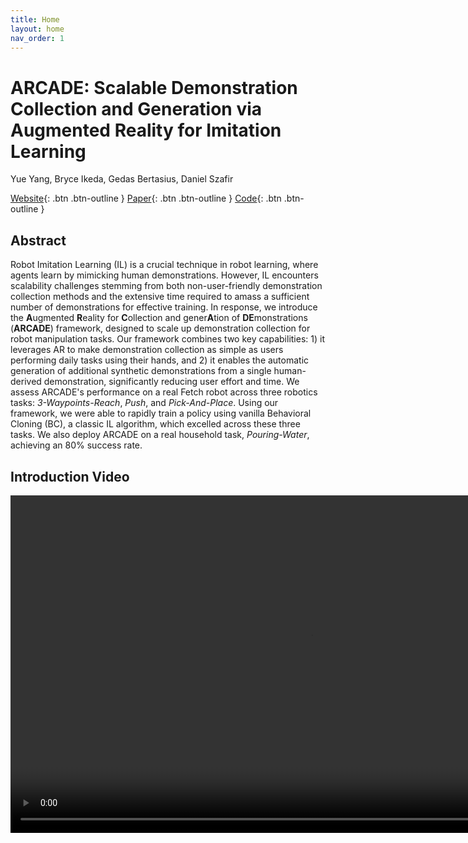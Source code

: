 ```yaml
---
title: Home
layout: home
nav_order: 1
---
```


# ARCADE: Scalable Demonstration Collection and Generation via Augmented Reality for Imitation Learning
Yue Yang, Bryce Ikeda, Gedas Bertasius, Daniel Szafir

[Website](https://yy-gx.github.io/ARCADE){: .btn .btn-outline }
[Paper](https://drive.google.com/file/d/1batts1Ac293R3WA06qmrZxrvNFUm-Z74/view?usp=drive_link){: .btn .btn-outline }
[Code](https://github.com/YY-GX/ARCADE-Codebase){: .btn .btn-outline }


## Abstract
Robot Imitation Learning (IL) is a crucial technique in robot learning, where agents learn by mimicking human demonstrations. However, IL encounters scalability challenges stemming from both non-user-friendly demonstration collection methods and the extensive time required to amass a sufficient number of demonstrations for effective training. In response, we introduce the **A**ugmented **R**eality for **C**ollection and gener**A**tion of **DE**monstrations (**ARCADE**) framework, designed to scale up demonstration collection for robot manipulation tasks. Our framework combines two key capabilities: 1) it leverages AR to make demonstration collection as simple as users performing daily tasks using their hands, and 2) it enables the automatic generation of additional synthetic demonstrations from a single human-derived demonstration, significantly reducing user effort and time. We assess ARCADE's performance on a real Fetch robot across three robotics tasks: _3-Waypoints-Reach_, _Push_, and _Pick-And-Place_. Using our framework, we were able to rapidly train a policy using vanilla Behavioral Cloning (BC), a classic IL algorithm, which excelled across these three tasks. We also deploy ARCADE on a real household task, _Pouring-Water_, achieving an 80% success rate. 


## Introduction Video
<video width="960" height="540" controls>
  <source src="assets/videos/intro_video.mp4" type="video/mp4">
  Your browser does not support the video tag.
</video>
